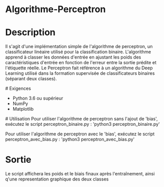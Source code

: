 # Algorithme-Perceptron

# Description
Il s'agit d'une implémentation simple de l'algorithme de perceptron, un classificateur linéaire utilisé pour la classification binaire. L'algorithme apprend à classer les données d'entrée en ajustant les poids des caractéristiques d'entrée en fonction de l'erreur entre la sortie prédite et l'étiquette réelle.
Le Perceptron fait référence à un algorithme du Deep Learning utilisé dans la formation supervisée de classificateurs binaires (séparant deux classes).

# Exigences
- Python 3.6 ou supérieur
- NumPy
- Matplotlib

# Utilisation
Pour utiliser l'algorithme de perceptron sans l'ajout de 'bias', exécutez le script perceptron_binaire.py : 'python3 perceptron_binaire.py'

Pour utiliser l'algorithme de perceptron avec le 'bias', exécutez le script perceptron_avec_bias.py : 'python3 perceptron_avec_bias.py'

# Sortie
Le script affichera les poids et le biais finaux après l'entraînement, ainsi q'une representation graphique des deux classes
